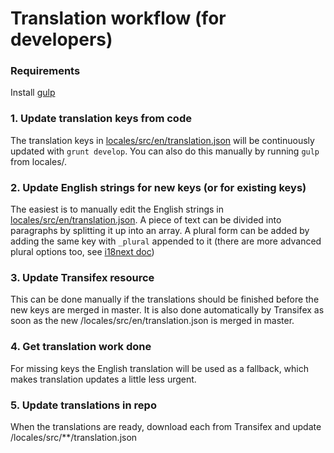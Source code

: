 Translation workflow (for developers)
========

### Requirements

Install [gulp](https://github.com/gulpjs/gulp/blob/master/docs/getting-started.md#getting-started)

### 1. Update translation keys from code

The translation keys in [locales/src/en/translation.json](en/translation.json) will be continuously updated with `grunt develop`. You can also do this manually by running `gulp` from locales/.

### 2. Update English strings for new keys (or for existing keys)

The easiest is to manually edit the English strings in [locales/src/en/translation.json](en/translation.json). A piece of text can be divided into paragraphs by splitting it up into an array. A plural form can be added by adding the same key with `_plural` appended to it (there are more advanced plural options too, see [i18next doc](http://i18next.com/pages/doc_features.html))

### 3. Update Transifex resource

This can be done manually if the translations should be finished before the new keys are merged in master. It is also done automatically by Transifex as soon as the new /locales/src/en/translation.json is merged in master.

### 4. Get translation work done

For missing keys the English translation will be used as a fallback, which makes translation updates a little less urgent.

### 5. Update translations in repo

When the translations are ready, download each from Transifex and update /locales/src/**/translation.json
